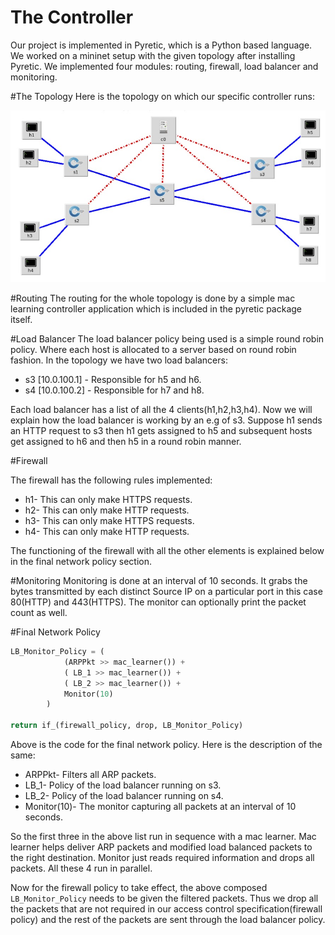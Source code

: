 # The Controller
Our project is implemented in Pyretic, which is a Python based language. We worked on a mininet setup with the given topology after installing Pyretic. We implemented four modules: routing, firewall, load balancer and monitoring.

#The Topology
Here is the topology on which our specific controller runs:

![Topology](https://github.com/Udayan12167/pyretic_controller/blob/master/CSE5SDN_Project.jpg)

#Routing
The routing for the whole topology is done by a simple mac learning controller application which is included in the pyretic package itself. 

#Load Balancer
The load balancer policy being used is a simple round robin policy. Where each host is allocated to a server based on round robin fashion. In the topology we have two load balancers:

* s3 [10.0.100.1] - Responsible for h5 and h6.
* s4 [10.0.100.2] - Responsible for h7 and h8.

Each load balancer has a list of all the 4 clients(h1,h2,h3,h4). Now we will explain how the load balancer is working by an e.g of s3. Suppose h1 sends an HTTP request to s3 then h1 gets assigned to h5 and subsequent hosts get assigned to h6 and then h5 in a round robin manner.


#Firewall

The firewall has the following rules implemented:

* h1- This can only make HTTPS requests.
* h2- This can only make HTTP requests.
* h3- This can only make HTTPS requests.
* h4- This can only make HTTP requests.

The functioning of the firewall with all the other elements is explained below in the final network policy section.

#Monitoring
Monitoring is done at an interval of 10 seconds. It grabs the bytes transmitted by each distinct Source IP on a particular port in this case 80(HTTP) and 443(HTTPS). The monitor can optionally print the packet count as well.

#Final Network Policy
```python
LB_Monitor_Policy = (
			(ARPPkt >> mac_learner()) +
			( LB_1 >> mac_learner()) +
			( LB_2 >> mac_learner()) +
			Monitor(10)
		)
		
return if_(firewall_policy, drop, LB_Monitor_Policy)
```

Above is the code for the final network policy. Here is the description of the same:

* ARPPkt- Filters all ARP packets.
* LB_1- Policy of the load balancer running on s3.
* LB_2- Policy of the load balancer running on s4.
* Monitor(10)- The monitor capturing all packets at an interval of 10 seconds.

So the first three in the above list run in sequence with a mac learner. Mac learner helps deliver ARP packets and modified load balanced packets to the right destination. Monitor just reads required information and drops all packets. All these 4 run in parallel.

Now for the firewall policy to take effect, the above composed `LB_Monitor_Policy` needs to be given the filtered packets. Thus we drop all the packets that are not required in our access control specification(firewall policy) and the rest of the packets are sent through the load balancer policy.